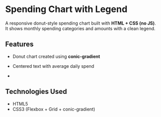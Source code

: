 # Spending Chart with Legend

A responsive donut-style spending chart built with **HTML + CSS (no JS)**.  
It shows monthly spending categories and amounts with a clean legend.

## Features
- Donut chart created using **conic-gradient**
- Centered text with average daily spend

- 
## Technologies Used
- HTML5
- CSS3 (Flexbox + Grid + conic-gradient)
